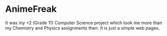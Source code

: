 # AnimeFreak
It was my +2 (Grade 11) Computer Science project which took me more than my Chemistry and Physics assignments then. It is just a simple web pages.
